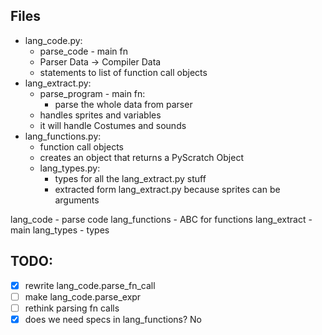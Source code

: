 ## Files
  - lang_code.py:
    - parse_code - main fn 
    - Parser Data -> Compiler Data
    - statements to list of function call objects
  - lang_extract.py:
    - parse_program - main fn:
      - parse the whole data from parser
    - handles sprites and variables
    - it will handle Costumes and sounds
  - lang_functions.py:
    - function call objects
    - creates an object that returns a PyScratch Object
    - lang_types.py:
      - types for all the lang_extract.py stuff
      - extracted form lang_extract.py because sprites can be arguments

lang_code - parse code
lang_functions - ABC for functions
lang_extract - main
lang_types - types

## TODO:
 - [x] rewrite lang_code.parse_fn_call
 - [ ] make lang_code.parse_expr
 - [ ] rethink parsing fn calls
 - [x] does we need specs in lang_functions? No